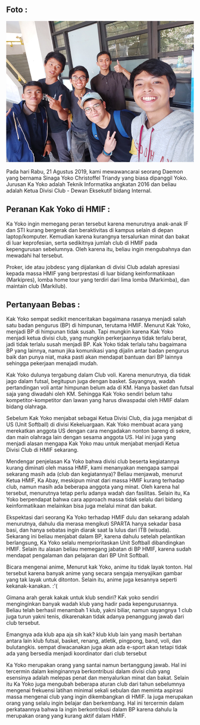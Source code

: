  ## Foto :
![foto](./foto-16518070-16518132-16518190-16518191-16518201.jpg) 
 
 Pada hari Rabu, 21 Agustus 2019, kami mewawancarai seorang Daemon yang bernama Sinaga Yoko Christoffel Triandy yang biasa dipanggil Yoko. Jurusan Ka Yoko adalah Teknik Informatika angkatan 2016 dan beliau adalah Ketua Divisi Club - Dewan Eksekutif bidang Internal.

## Peranan Kak Yoko di HMIF :

   Ka Yoko ingin memegang peran tersebut karena menurutnya anak-anak IF dan STI kurang bergerak dan beraktivitas di kampus selain di depan laptop/komputer. Kemudian karena kurangnya tersalurkan minat dan bakat di luar keprofesian, serta sedikitnya jumlah club di HMIF pada kepengurusan sebelumnya. Oleh karena itu, beliau ingin mengubahnya dan mewadahi hal tersebut.
    
   Proker, ide atau jobdesc yang dijalankan di divisi Club adalah apresiasi kepada massa HMIF yang berprestasi di luar bidang keinformatikaan (Markipres), lomba home tour yang terdiri dari lima lomba (Markimba), dan maintain club (Markilub).
    


## Pertanyaan Bebas :

 Kak Yoko sempat sedikit menceritakan bagaimana rasanya menjadi salah satu badan pengurus (BP) di himpunan, terutama HMIF. Menurut Kak Yoko, menjadi BP di himpunan tidak susah. Tapi mungkin karena Kak Yoko menjadi ketua divisi club, yang mungkin perkerjaannya tidak terlalu berat, jadi tidak terlalu susah menjadi BP. Kak Yoko tidak terlalu tahu bagaimana BP yang lainnya, namun jika komunikasi yang dijalin antar badan pengurus baik dan punya niat, maka pasti akan mendapat bantuan dari BP lainnya sehingga pekerjaan menajadi mudah.
 
Kak Yoko dulunya tergabung dalam Club voli. Karena menurutnya, dia tidak jago dalam futsal, begitupun juga dengan basket. Sayangnya, wadah pertandingan voli antar himpunan belum ada di KM. Hanya basket dan futsal saja yang diwadahi oleh KM. Sehingga Kak Yoko sendiri belum tahu kompetitor-kompetitor dan lawan yang harus diwaspadai oleh HMIF dalam bidang olahraga.

Sebelum Kak Yoko menjabat sebagai Ketua Divisi Club, dia juga menjabat di US (Unit Softball) di divisi Kekeluargaan. Kak Yoko membuat acara yang merekatkan anggota US dengan cara mengadakan nonton bareng di sekre, dan main olahraga lain dengan sesama anggota US. Hal ini juga yang menjadi alasan mengapa Kak Yoko mau untuk menjabat menjadi Ketua Divisi Club di HMIF sekarang.

  Mendengar penjelasan Ka Yoko bahwa divisi club beserta kegiatannya kurang diminati oleh massa HMIF, kami menanyakan mengapa sampai sekarang masih ada (club dan kegiatannya)? Beliau menjawab, menurut Ketua HMIF, Ka Abay, meskipun minat dari massa HMIF kurang terhadap club, namun masih ada beberapa anggota yang minat. Oleh karena hal tersebut, menurutnya tetap perlu adanya wadah dan fasilitas. Selain itu, Ka Yoko berpendapat bahwa cara approach massa tidak selalu dari bidang keinformatikaan melainkan bisa juga melalui minat dan bakat.
    
   Ekspektasi dari seorang Ka Yoko terhadap HMIF dulu dan sekarang adalah
   menurutnya, dahulu dia merasa mengikuti SPARTA hanya sekadar basa basi, dan hanya sebatas ingin diarak saat Ia lulus dari ITB (wisuda). Sekarang ini beliau menjabat dalam BP, karena dahulu setelah pelantikan berlangsung, Ka Yoko selalu memprioritaskan Unit Softball dibandingkan HMIF. Selain itu alasan beliau memegang jabatan di BP HMIF, karena sudah mendapat pengalaman dan pelajaran dari BP Unit Softball.

  Bicara mengenai anime, 
  Menurut kak Yoko, anime itu tidak layak tonton. Hal tersebut karena banyak anime yang secara sengaja menyajikan gambar yang tak layak
untuk ditonton. Selain itu, anime juga kesannya seperti kekanak-kanakan. :'(

Gimana arah gerak kakak untuk klub sendiri?
Kak yoko sendiri menginginkan banyak wadah klub yang hadir pada kepengurusannya. Beliau telah berhasil menambah 1 klub, yakni biliar, namun sayangnya 1 club juga turun yakni tenis, dikarenakan tidak adanya penanggung jawab dari club tersebut. 

Emangnya ada klub apa aja sih kak?
klub klub lain yang masih bertahan antara lain klub futsal, basket, renang, atletik, pingpong, band, voli, dan bulutangkis. sempat diwacanakan juga akan ada e-sport akan tetapi tidak ada yang bersedia menjadi koordinator dari club tersebut

Ka Yoko merupakan orang yang santai namun bertanggung jawab. Hal ini tercermin dalam keinginannya berkontribusi dalam divisi club yang esensinya adalah melepas penat dan menyalurkan minat dan bakat. Selain itu Ka Yoko juga mengubah beberapa aturan club dari tahun sebelumnya mengenai frekuensi latihan minimal sekali sebulan dan meminta aspirasi massa mengenai club yang ingin dikembangkan di HMIF. Ia juga merupakan orang yang selalu ingin belajar dan berkembang. Hal ini tercermin dalam perkataannya bahwa Ia ingin berkontribusi dalam BP karena dahulu Ia merupakan orang yang kurang aktif dalam HMIF. 

  
